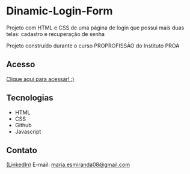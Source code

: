# Dinamic-Login-Form



Projeto com HTML e CSS de uma página de login que possui mais duas telas: cadastro e recuperação de senha

Projeto construído durante o curso PROPROFISSÃO do Instituto PROA


## Acesso

[Clique aqui para acessar! :)](https://madusales.github.io/Dinamic-Login-Form/)

## Tecnologias
- HTML
- CSS
- Github
- Javascript

## Contato
[(LinkedIn)](www.linkedin.com/in/maria-eduarda-de-sales-78a04221b)
E-mail: maria.esmiranda08@gmail.com
